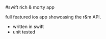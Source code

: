 #swift rich & morty app

full featured ios app showcasing the r&m API.

- written in swift
- unit tested
